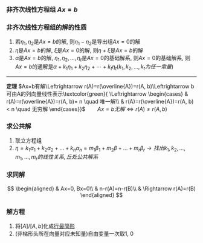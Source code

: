 ### 非齐次线性方程组 $Ax=b$

### 非齐次线性方程组的解的性质

1. 若$\eta_1, \eta_2$是$Ax=b$的解, 则$\eta_1-\eta_2$是导出组$Ax=0$的解
2. $\eta$是$Ax=b$的解, $\xi$是$Ax=0$的解, 则$\eta+\xi$是$Ax=b$的解
3. $\alpha$是$Ax=b$的解, $\eta_1, \eta_2, \dots, \eta_t$是$Ax=0$的基础解系, 则$Ax=0$的基础解系, 则$Ax=b$的通解是$\alpha+k_1\eta_1+k_2\eta_2+\cdots+k_t\eta_t(k_1, k_2, \dots, k_t为任一常量)$

---

**定理** $Ax=b有解\Leftrightarrow r(A)=r(\overline{A})=r(A, b)\Leftrightarrow b可由A的列向量线性表示\textcolor{green}{ \Leftrightarrow
	\begin{cases}
		& r(A)=r(\overline{A})=r(A, b)= n \quad 唯一解\\
		& r(A)=r(\overline{A})=r(A, b)< n \quad 无穷解
\end{cases}}$
&emsp;&emsp;$Ax=b无解\Leftrightarrow r(A)\not= r(A, b)$

### 求公共解

1. 联立方程组
2. $\eta=k_1\alpha_1+k_2\alpha_2+\dots+k_n\alpha_n=m_1\beta_1+m_2\beta+\dots+m_r\beta_r\rightarrow 找出k_1, k_2, \dots, m_1, \dots, m_r的线性关系,丘处公共解系$

### 求同解

$$
\begin{aligned}
	& Ax=0, Bx=0\\
	& n-r(A)=n-r(B)\\
	& \Rightarrow r(A)=r(B)
\end{aligned}
$$

### 解方程

1. 将$[A]/[A, b]$化成<u>行最简形</u>
2. (非梯形头所在向量对应未知量)自由变量一次取1, 0
